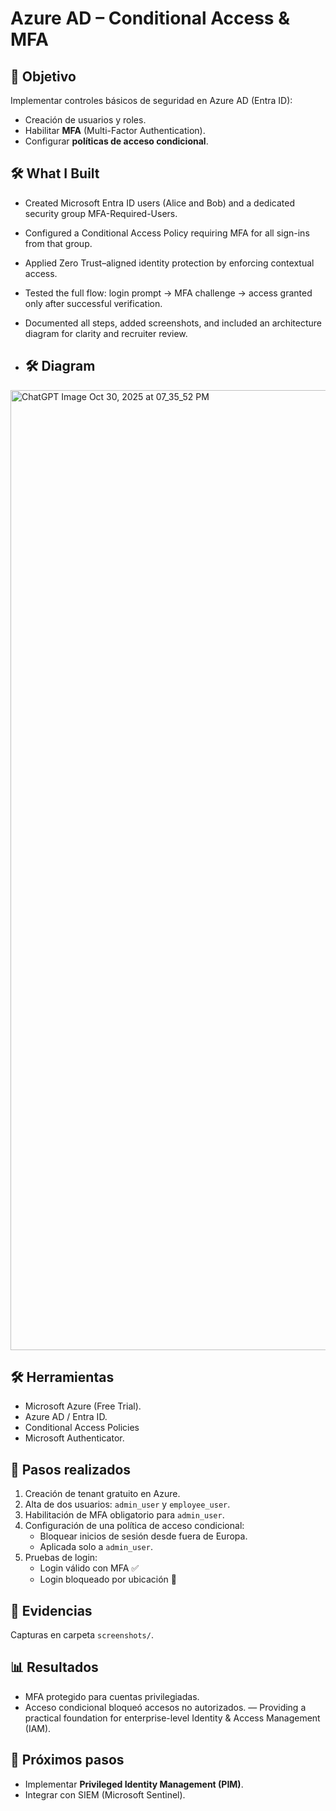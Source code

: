# Azure AD – Conditional Access & MFA

## 🎯 Objetivo
Implementar controles básicos de seguridad en Azure AD (Entra ID):
- Creación de usuarios y roles.
- Habilitar **MFA** (Multi-Factor Authentication).
- Configurar **políticas de acceso condicional**.

## 🛠 What I Built
- Created Microsoft Entra ID users (Alice and Bob) and a dedicated security group MFA-Required-Users.
- Configured a Conditional Access Policy requiring MFA for all sign-ins from that group.
- Applied Zero Trust–aligned identity protection by enforcing contextual access.
- Tested the full flow: login prompt → MFA challenge → access granted only after successful verification.
- Documented all steps, added screenshots, and included an architecture diagram for clarity and recruiter review.

- ## 🛠 Diagram
<img width="1024" height="1536" alt="ChatGPT Image Oct 30, 2025 at 07_35_52 PM" src="https://github.com/user-attachments/assets/11a662b5-87e5-42f5-9a4b-49928c27009f" />

## 🛠 Herramientas
- Microsoft Azure (Free Trial).
- Azure AD / Entra ID.
- Conditional Access Policies 
- Microsoft Authenticator.

## 🚀 Pasos realizados
1. Creación de tenant gratuito en Azure.
2. Alta de dos usuarios: `admin_user` y `employee_user`.
3. Habilitación de MFA obligatorio para `admin_user`.
4. Configuración de una política de acceso condicional:
   - Bloquear inicios de sesión desde fuera de Europa.
   - Aplicada solo a `admin_user`.
5. Pruebas de login:
   - Login válido con MFA ✅
   - Login bloqueado por ubicación 🚫

## 📸 Evidencias
Capturas en carpeta `screenshots/`.

## 📊 Resultados
- MFA protegido para cuentas privilegiadas.
- Acceso condicional bloqueó accesos no autorizados.
— Providing a practical foundation for enterprise-level Identity & Access Management (IAM).

## 🔮 Próximos pasos
- Implementar **Privileged Identity Management (PIM)**.
- Integrar con SIEM (Microsoft Sentinel).
